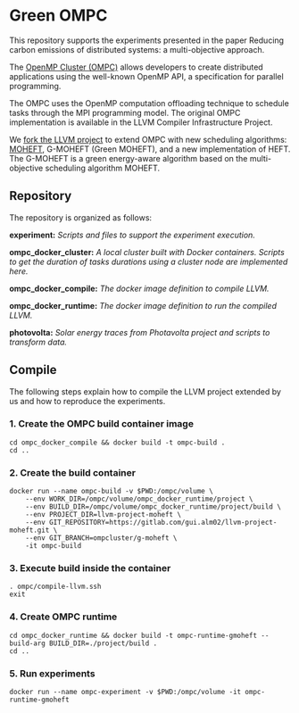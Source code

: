 # Green OMPC

This repository supports the experiments presented in the paper Reducing carbon emissions of distributed systems: a multi-objective approach.

The [OpenMP Cluster (OMPC)](https://doi.org/10.1145/3547276.3548444) allows developers to create distributed applications using the well-known OpenMP API, a specification for parallel programming.

The OMPC uses the OpenMP computation offloading technique to schedule tasks through the MPI programming model. The original OMPC implementation is available in the LLVM Compiler Infrastructure Project.

We [fork the LLVM project](https://gitlab.com/gui.alm02/llvm-project-moheft/-/tree/main?ref_type=heads) to extend OMPC with new scheduling algorithms: [MOHEFT](https://doi.org/10.1109/CloudCom.2012.6427573), G-MOHEFT (Green MOHEFT), and a new implementation of HEFT. The G-MOHEFT is a green energy-aware algorithm based on the multi-objective scheduling algorithm MOHEFT.

## Repository

The repository is organized as follows:

**experiment:** _Scripts and files to support the experiment execution._

**ompc_docker_cluster:** _A local cluster built with Docker containers. Scripts to get the duration of tasks durations using a cluster node are implemented here._
 
**ompc_docker_compile:** _The docker image definition to compile LLVM._

**ompc_docker_runtime:** _The docker image definition to run the compiled LLVM._

**photovolta:** _Solar energy traces from Photavolta project and scripts to transform data._

## Compile

The following steps explain how to compile the LLVM  project extended by us and how to reproduce the experiments.

### 1. Create the OMPC build container image
```shell
cd ompc_docker_compile && docker build -t ompc-build .
cd ..
```

### 2. Create the build container
```shell
docker run --name ompc-build -v $PWD:/ompc/volume \
    --env WORK_DIR=/ompc/volume/ompc_docker_runtime/project \
    --env BUILD_DIR=/ompc/volume/ompc_docker_runtime/project/build \
    --env PROJECT_DIR=llvm-project-moheft \
    --env GIT_REPOSITORY=https://gitlab.com/gui.alm02/llvm-project-moheft.git \
    --env GIT_BRANCH=ompcluster/g-moheft \
    -it ompc-build
```

### 3. Execute build inside the container 
```shell
. ompc/compile-llvm.ssh
exit
```

### 4. Create OMPC runtime
```shell
cd ompc_docker_runtime && docker build -t ompc-runtime-gmoheft --build-arg BUILD_DIR=./project/build .
cd ..
```

### 5. Run experiments
```shell
docker run --name ompc-experiment -v $PWD:/ompc/volume -it ompc-runtime-gmoheft
```


